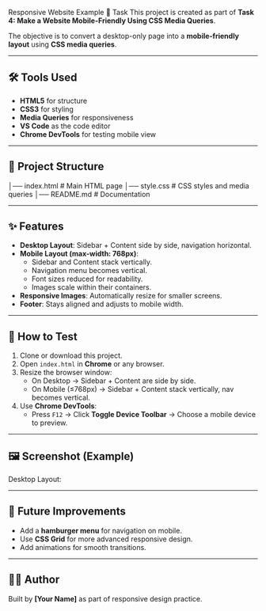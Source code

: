 Responsive Website Example
 📌 Task
This project is created as part of **Task 4: Make a Website Mobile-Friendly Using CSS Media Queries**.

The objective is to convert a desktop-only page into a **mobile-friendly layout** using **CSS media queries**.

---

## 🛠 Tools Used
- **HTML5** for structure
- **CSS3** for styling
- **Media Queries** for responsiveness
- **VS Code** as the code editor
- **Chrome DevTools** for testing mobile view

---

## 📂 Project Structure
│── index.html # Main HTML page
│── style.css # CSS styles and media queries
│── README.md # Documentation


---

## ✨ Features
- **Desktop Layout**: Sidebar + Content side by side, navigation horizontal.
- **Mobile Layout (max-width: 768px)**:
  - Sidebar and Content stack vertically.
  - Navigation menu becomes vertical.
  - Font sizes reduced for readability.
  - Images scale within their containers.
- **Responsive Images**: Automatically resize for smaller screens.
- **Footer**: Stays aligned and adjusts to mobile width.

---

## 📱 How to Test
1. Clone or download this project.
2. Open `index.html` in **Chrome** or any browser.
3. Resize the browser window:
   - On Desktop → Sidebar + Content are side by side.
   - On Mobile (≤768px) → Sidebar + Content stack vertically, nav becomes vertical.
4. Use **Chrome DevTools**:
   - Press `F12` → Click **Toggle Device Toolbar** → Choose a mobile device to preview.

---

## 🖼 Screenshot (Example)
Desktop Layout:


---

## 📌 Future Improvements
- Add a **hamburger menu** for navigation on mobile.
- Use **CSS Grid** for more advanced responsive design.
- Add animations for smooth transitions.

---

## 👨‍💻 Author
Built by **[Your Name]** as part of responsive design practice.

